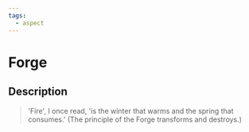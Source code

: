 ```yaml
---
tags:
  - aspect
---
```


# Forge

## Description

> 'Fire', I once read, 'is the winter that warms and the spring that consumes.'
> (The principle of the Forge transforms and destroys.)